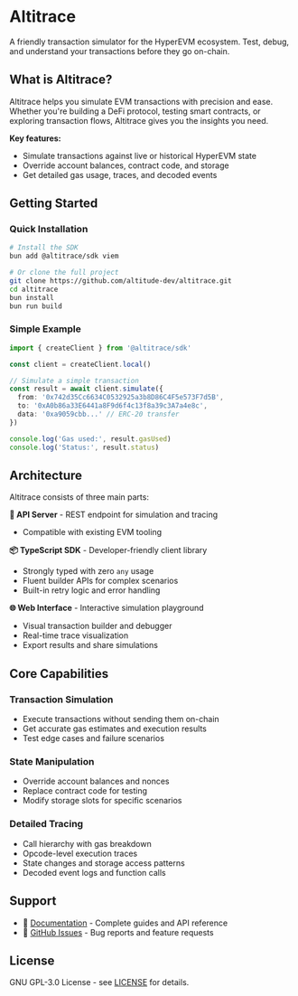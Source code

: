 # Altitrace

A friendly transaction simulator for the HyperEVM ecosystem. Test, debug, and understand your transactions before they go on-chain.

## What is Altitrace?

Altitrace helps you simulate EVM transactions with precision and ease. Whether you're building a DeFi protocol, testing smart contracts, or exploring transaction flows, Altitrace gives you the insights you need.

**Key features:**
- Simulate transactions against live or historical HyperEVM state
- Override account balances, contract code, and storage
- Get detailed gas usage, traces, and decoded events

## Getting Started

### Quick Installation

```bash
# Install the SDK
bun add @altitrace/sdk viem

# Or clone the full project
git clone https://github.com/altitude-dev/altitrace.git
cd altitrace
bun install
bun run build
```

### Simple Example

```typescript
import { createClient } from '@altitrace/sdk'

const client = createClient.local()

// Simulate a simple transaction
const result = await client.simulate({
  from: '0x742d35Cc6634C0532925a3b8D86C4F5e573F7d5B',
  to: '0xA0b86a33E6441a8F9d6f4c13f8a39c3A7a4e8c',
  data: '0xa9059cbb...' // ERC-20 transfer
})

console.log('Gas used:', result.gasUsed)
console.log('Status:', result.status)
```

## Architecture

Altitrace consists of three main parts:

**🔧 API Server** - REST endpoint for simulation and tracing
- Compatible with existing EVM tooling

**📦 TypeScript SDK** - Developer-friendly client library
- Strongly typed with zero `any` usage
- Fluent builder APIs for complex scenarios
- Built-in retry logic and error handling

**🌐 Web Interface** - Interactive simulation playground
- Visual transaction builder and debugger
- Real-time trace visualization
- Export results and share simulations

## Core Capabilities

### Transaction Simulation
- Execute transactions without sending them on-chain
- Get accurate gas estimates and execution results
- Test edge cases and failure scenarios

### State Manipulation
- Override account balances and nonces
- Replace contract code for testing
- Modify storage slots for specific scenarios

### Detailed Tracing
- Call hierarchy with gas breakdown
- Opcode-level execution traces
- State changes and storage access patterns
- Decoded event logs and function calls

## Support

- 📖 [Documentation](https://docs.altitrace.reachaltitude.xyz) - Complete guides and API reference
- 🐛 [GitHub Issues](https://github.com/altitude-labs/altitrace/issues) - Bug reports and feature requests

## License

GNU GPL-3.0 License - see [LICENSE](LICENSE) for details.